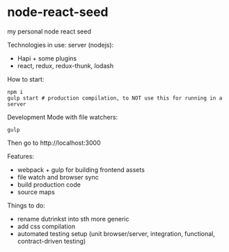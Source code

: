 # node-react-seed
my personal node react seed

Technologies in use:
server (nodejs): 
- Hapi + some plugins
- react, redux, redux-thunk, lodash


How to start:
```
npm i
gulp start # production compilation, to NOT use this for running in a server
```
Development Mode with file watchers:
```
gulp
```
Then go to http://localhost:3000 

Features:
- webpack + gulp for building frontend assets
- file watch and browser sync 
- build production code
- source maps


Things to do:
- rename dutrinkst into sth more generic
- add css compilation
- automated testing setup (unit browser/server, integration, functional, contract-driven testing)
